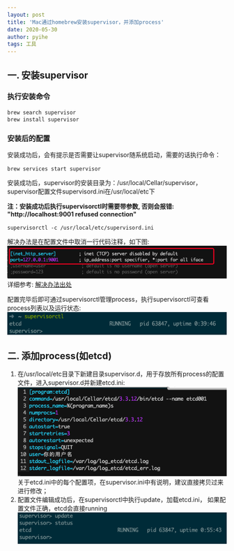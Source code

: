 ```yaml
---
layout: post
title: 'Mac通过homebrew安装supervisor，并添加process'
date: 2020-05-30
author: pyihe
tags: 工具
---
```


## 一. 安装supervisor

### 执行安装命令
```
brew search supervisor
brew install supervisor
```

### 安装后的配置
安装成功后，会有提示是否需要让supervisor随系统启动，需要的话执行命令：
```
brew services start supervisor
```
安装成功后，supervisor的安装目录为：/usr/local/Cellar/supervisor， supervisor配置文件supervisord.ini在/usr/local/etc下

**注：安装成功后执行supervisorctl时需要带参数, 否则会报错: "http://localhost:9001 refused connection"**
```
supervisorctl -c /usr/local/etc/supervisord.ini
```
解决办法是在配置文件中取消一行代码注释，如下图:<br>
![](/assets/img/2020-05-30/取消注释.jpg)
详细参考: [解决办法出处](https://askubuntu.com/questions/911994/supervisorctl-3-3-1-http-localhost9001-refused-connection)

配置完毕后即可通过supervisorctl管理process，执行supervisorctl可查看process列表以及运行状态:<br>
![](/assets/img/2020-05-30/查看process.jpg)

## 二. 添加process(如etcd)
1. 在/usr/local/etc目录下新建目录supervisor.d，用于存放所有process的配置文件，进入supervisor.d并新建etcd.ini:<br>
![](/assets/img/2020-05-30/etcd配置.jpg)
<br>关于etcd.ini中的每个配置项，在supervisor.ini中有说明，建议直接拷贝过来进行修改；
2. 配置文件编辑成功后，在supervisorctl中执行update，加载etcd.ini， 如果配置文件正确，etcd会直接running<br>
![](/assets/img/2020-05-30/list.jpg)